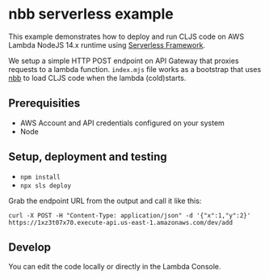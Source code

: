 # nbb serverless example

This example demonstrates how to deploy and run CLJS code on AWS Lambda NodeJS 14.x runtime using [Serverless Framework](https://www.serverless.com/).

We setup a simple HTTP POST endpoint on API Gateway that proxies requests to a lambda function. `index.mjs` file works as a bootstrap that uses [nbb](https://github.com/babashka/nbb/) to load CLJS code when the lambda (cold)starts.

## Prerequisities

* AWS Account and API credentials configured on your system
* Node

## Setup, deployment and testing

* `npm install`
* `npx sls deploy`

Grab the endpoint URL from the output and call it like this:

```shell
curl -X POST -H "Content-Type: application/json" -d '{"x":1,"y":2}' https://1xz3t07x70.execute-api.us-east-1.amazonaws.com/dev/add
```

## Develop

You can edit the code locally or directly in the Lambda Console.

